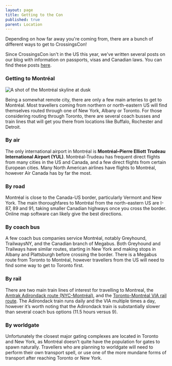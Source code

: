 ```yaml
---
layout: page
title: Getting to the Con
published: true
parent: Location
---
```


Depending on how far away you're coming from, there are a bunch of different ways to get to CrossingsCon!

Since CrossingsCon isn't in the US this year, we've written several posts on our blog with information on passports, visas and Canadian laws. You can find these posts [here](http://blog.crossingscon.org/tagged/getting2crossingscon).

### Getting to Montréal

<img src="{{site.baseurl}}/images/montreal.jpg" alt="A shot of the Montréal skyline at dusk"/>

Being a somewhat remote city, there are only a few main arteries to get to Montréal. Most travellers coming from northern or north-eastern US will find themselves routed through one of New York, Albany or Toronto. For those considering routing through Toronto, there are several coach busses and train lines that will get you there from locations like Buffalo, Rochester and Detroit.

### By air
The only international airport in Montréal is **Montréal–Pierre Elliott Trudeau International Airport (YUL)**. Montréal-Trudeau has frequent direct flights from many cities in the US and Canada, and a few direct flights from certain European cities. Many North American airlines have flights to Montréal, however Air Canada has by far the most.

### By road
Montréal is close to the Canada-US border, particularly Vermont and New York. The main thoroughfares to Montréal from the north-eastern US are I-87, 89 and 91, taking smaller Canadian highways once you cross the border. Online map software can likely give the best directions.

### By coach bus
A few coach bus companies service Montréal, notably Greyhound, TrailwaysNY, and the Canadian branch of Megabus. Both Greyhound and Trailways have similar routes, starting in New York and making stops in Albany and Plattsburgh before crossing the border. There is a Megabus route from Toronto to Montréal, however travellers from the US will need to find some way to get to Toronto first.

### By rail
There are two main train lines of interest for travelling to Montreal, the [Amtrak Adirondack route (NYC-Montréal)](https://www.amtrak.com/routes/adirondack-train.html), and the [Toronto-Montréal VIA rail route](https://www.viarail.ca/en/explore-our-destinations/trains/ontario-and-quebec/toronto-montreal). The Adirondack train runs daily and the VIA multiple times a day, however it’s worth noting that the Adirondack train is substantially slower than several coach bus options (11.5 hours versus 9).

### By worldgate
Unfortunately the closest major gating complexes are located in Toronto and New York, as Montréal doesn’t quite have the population for gates to spawn naturally. Travellers who are planning to worldgate will need to perform their own transport spell, or use one of the more mundane forms of transport after reaching Toronto or New York.
